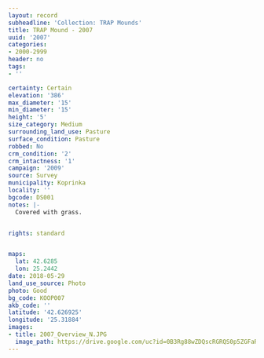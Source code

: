 ```yaml
---
layout: record
subheadline: 'Collection: TRAP Mounds'
title: TRAP Mound - 2007
uuid: '2007'
categories:
- 2000-2999
header: no
tags:
- ''

certainty: Certain
elevation: '386'
max_diameter: '15'
min_diameter: '15'
height: '5'
size_category: Medium
surrounding_land_use: Pasture
surface_condition: Pasture
robbed: No
crm_condition: '2'
crm_intactness: '1'
campaign: '2009'
source: Survey
municipality: Koprinka
locality: ''
bgcode: DS001
notes: |-
  Covered with grass.


rights: standard


maps:
  lat: 42.6285
  lon: 25.2442
date: 2018-05-29
land_use_source: Photo
photo: Good
bg_code: KOOP007
akb_code: ''
latitude: '42.626925'
longitude: '25.31884'
images:
- title: 2007_Overview_N.JPG
  image_path: https://drive.google.com/uc?id=0B3Rg88wZDQscRGRQS0p5ZGFaRlk
---
```

